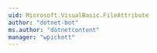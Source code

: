 ```yaml
---
uid: Microsoft.VisualBasic.FileAttribute
author: "dotnet-bot"
ms.author: "dotnetcontent"
manager: "wpickett"
---
```

